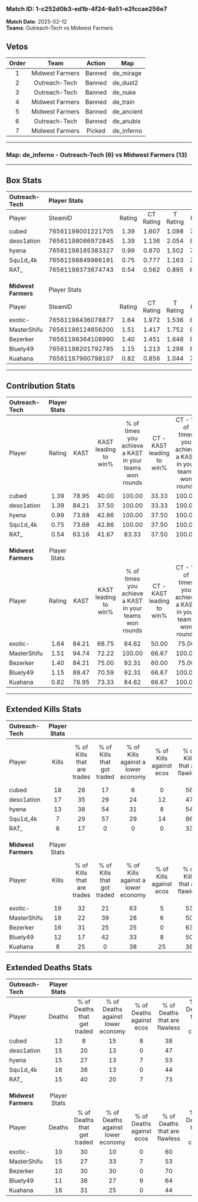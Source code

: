 ### Match ID: 1-c252d0b3-ed1b-4f24-8a51-e2fccae256e7  
**Match Date**: 2025-02-12  
**Teams**: Outreach-Tech vs Midwest Farmers  

## Vetos  

| Order | Team | Action | Map |
| :---: | :--: | :----: | --- |
| 1 | Midwest Farmers | Banned | de_mirage |
| 2 | Outreach-Tech | Banned | de_dust2 |
| 3 | Outreach-Tech | Banned | de_nuke |
| 4 | Midwest Farmers | Banned | de_train |
| 5 | Midwest Farmers | Banned | de_ancient |
| 6 | Outreach-Tech | Banned | de_anubis |
| 7 | Midwest Farmers | Picked | de_inferno |

---  

### **Map**: de_inferno - Outreach-Tech (6) vs Midwest Farmers (13)  
---  

## Box Stats  

| **Outreach-Tech**   | Player Stats      |        |           |          |       |       |       |         |        |      |     |
| :- | :- | :-: | :-: | :-: | :-: | :-: | :-: | :-: | :-: | :-: | :-: |
| Player              | SteamID           | Rating | CT Rating | T Rating | KAST  |  ADR  | Kills | Assists | Deaths | K/D  | HS% |
| cubed               | 76561198001221705 |  1.39  |   1.607   |  1.098   | 78.95 | 92.0  |  18   |    1    |   13   | 1.38 | 44  |
| deso1ation          | 76561198066972845 |  1.39  |   1.136   |  2.054   | 84.21 | 100.2 |  17   |    7    |   15   | 1.13 | 58  |
| hyena               | 76561198165383327 |  0.99  |   0.870   |  1.502   | 73.68 | 64.1  |  13   |    3    |   15   | 0.87 | 38  |
| Squ1d_4k            | 76561198849986191 |  0.75  |   0.777   |  1.163   | 73.68 | 73.4  |   7   |    9    |   16   | 0.44 | 42  |
| RAT_                | 76561198373674743 |  0.54  |   0.562   |  0.895   | 63.16 | 46.3  |   6   |    4    |   15   | 0.40 | 16  |
|                     |                   |        |           |          |       |       |       |         |        |      |     |
|                     |                   |        |           |          |       |       |       |         |        |      |     |
|                     |                   |        |           |          |       |       |       |         |        |      |     |
| **Midwest Farmers** | Player Stats      |        |           |          |       |       |       |         |        |      |     |
| Player              | SteamID           | Rating | CT Rating | T Rating | KAST  |  ADR  | Kills | Assists | Deaths | K/D  | HS% |
| exotic-             | 76561198436078877 |  1.64  |   1.972   |  1.536   | 84.21 | 104.8 |  19   |    8    |   10   | 1.90 | 63  |
| MasterShifu         | 76561198124656200 |  1.51  |   1.417   |  1.752   | 94.74 | 102.0 |  18   |    7    |   15   | 1.20 | 44  |
| Bezerker            | 76561198364108990 |  1.40  |   1.451   |  1.648   | 84.21 | 77.3  |  16   |    5    |   10   | 1.60 | 43  |
| Bluely49            | 76561198201792785 |  1.15  |   1.213   |  1.298   | 89.47 | 56.1  |  12   |    3    |   11   | 1.09 | 50  |
| Kuahana             | 76561197960798107 |  0.82  |   0.856   |  1.044   | 78.95 | 71.6  |   8   |    8    |   16   | 0.50 | 62  |
---  

## Contribution Stats  

| **Outreach-Tech**   | Player Stats |       |                      |                                                        |                           |                                                             |                          |                                                            |
| :- | :-: | :-: | :-: | :-: | :-: | :-: | :-: | :-: |
| Player              |    Rating    | KAST  | KAST leading to win% | % of times you achieve a KAST in your teams won rounds | CT - KAST leading to win% | CT - % of times you achieve a KAST in your teams won rounds | T - KAST leading to win% | T - % of times you achieve a KAST in your teams won rounds |
| cubed               |     1.39     | 78.95 |        40.00         |                         100.00                         |           33.33           |                           100.00                            |          50.00           |                           100.00                           |
| deso1ation          |     1.39     | 84.21 |        37.50         |                         100.00                         |           33.33           |                           100.00                            |          42.86           |                           100.00                           |
| hyena               |     0.99     | 73.68 |        42.86         |                         100.00                         |           37.50           |                           100.00                            |          50.00           |                           100.00                           |
| Squ1d_4k            |     0.75     | 73.68 |        42.86         |                         100.00                         |           37.50           |                           100.00                            |          50.00           |                           100.00                           |
| RAT_                |     0.54     | 63.16 |        41.67         |                         83.33                          |           37.50           |                           100.00                            |          50.00           |                           66.67                            |
|                     |              |       |                      |                                                        |                           |                                                             |                          |                                                            |
|                     |              |       |                      |                                                        |                           |                                                             |                          |                                                            |
|                     |              |       |                      |                                                        |                           |                                                             |                          |                                                            |
| **Midwest Farmers** | Player Stats |       |                      |                                                        |                           |                                                             |                          |                                                            |
| Player              |    Rating    | KAST  | KAST leading to win% | % of times you achieve a KAST in your teams won rounds | CT - KAST leading to win% | CT - % of times you achieve a KAST in your teams won rounds | T - KAST leading to win% | T - % of times you achieve a KAST in your teams won rounds |
| exotic-             |     1.64     | 84.21 |        68.75         |                         84.62                          |           50.00           |                            75.00                            |          80.00           |                           88.89                            |
| MasterShifu         |     1.51     | 94.74 |        72.22         |                         100.00                         |           66.67           |                           100.00                            |          75.00           |                           100.00                           |
| Bezerker            |     1.40     | 84.21 |        75.00         |                         92.31                          |           60.00           |                            75.00                            |          81.82           |                           100.00                           |
| Bluely49            |     1.15     | 89.47 |        70.59         |                         92.31                          |           66.67           |                           100.00                            |          72.73           |                           88.89                            |
| Kuahana             |     0.82     | 78.95 |        73.33         |                         84.62                          |           66.67           |                           100.00                            |          77.78           |                           77.78                            |
---  

## Extended Kills Stats  

| **Outreach-Tech**   | Player Stats |                            |                            |                                    |                         |                              |                                 |                                       |                    |           |
| :- | :-: | :-: | :-: | :-: | :-: | :-: | :-: | :-: | :-: | :-: |
| Player              |    Kills     | % of Kills that are trades | % of Kills that got traded | % of Kills against a lower economy | % of Kills against ecos | % of Kills that are flawless | % of Kills that are close duels | % of Kills that are assisted by flash | Pistol Round Kills | AWP Kills |
| cubed               |      18      |             28             |             17             |                 6                  |            0            |              56              |                6                |                   6                   |         0          |     0     |
| deso1ation          |      17      |             35             |             29             |                 24                 |           12            |              47              |                6                |                   0                   |         0          |     3     |
| hyena               |      13      |             38             |             54             |                 31                 |            8            |              54              |                0                |                   8                   |         0          |     0     |
| Squ1d_4k            |      7       |             29             |             57             |                 29                 |           14            |              86              |                0                |                  14                   |         0          |     2     |
| RAT_                |      6       |             17             |             0              |                 0                  |            0            |              33              |               17                |                   0                   |         2          |     0     |
|                     |              |                            |                            |                                    |                         |                              |                                 |                                       |                    |           |
|                     |              |                            |                            |                                    |                         |                              |                                 |                                       |                    |           |
|                     |              |                            |                            |                                    |                         |                              |                                 |                                       |                    |           |
| **Midwest Farmers** | Player Stats |                            |                            |                                    |                         |                              |                                 |                                       |                    |           |
| Player              |    Kills     | % of Kills that are trades | % of Kills that got traded | % of Kills against a lower economy | % of Kills against ecos | % of Kills that are flawless | % of Kills that are close duels | % of Kills that are assisted by flash | Pistol Round Kills | AWP Kills |
| exotic-             |      19      |             32             |             21             |                 63                 |            5            |              53              |                5                |                   0                   |         0          |     2     |
| MasterShifu         |      18      |             22             |             39             |                 28                 |            6            |              50              |               11                |                   0                   |         0          |     3     |
| Bezerker            |      16      |             31             |             25             |                 25                 |            0            |              63              |               13                |                   6                   |         0          |     3     |
| Bluely49            |      12      |             17             |             42             |                 33                 |            8            |              50              |                0                |                   8                   |         0          |     2     |
| Kuahana             |      8       |             25             |             0              |                 38                 |           25            |              38              |               25                |                   0                   |         0          |     1     |
## Extended Deaths Stats  

| **Outreach-Tech**   | Player Stats |                             |                                   |                          |                               |                            |                           |               |
| :- | :-: | :-: | :-: | :-: | :-: | :-: | :-: | :-: |
| Player              |    Deaths    | % of Deaths that get traded | % of Deaths against lower economy | % of Deaths against ecos | % of Deaths that are flawless | % of Deaths that are close | % of Deaths while blinded | Deaths to AWP |
| cubed               |      13      |              8              |                15                 |            8             |              38               |             8              |             0             |       0       |
| deso1ation          |      15      |             20              |                13                 |            0             |              47               |             13             |             0             |       0       |
| hyena               |      15      |             27              |                13                 |            7             |              53               |             0              |             0             |       0       |
| Squ1d_4k            |      16      |             38              |                13                 |            0             |              44               |             19             |             6             |       0       |
| RAT_                |      15      |             40              |                20                 |            7             |              73               |             7              |             7             |       0       |
|                     |              |                             |                                   |                          |                               |                            |                           |               |
|                     |              |                             |                                   |                          |                               |                            |                           |               |
|                     |              |                             |                                   |                          |                               |                            |                           |               |
| **Midwest Farmers** | Player Stats |                             |                                   |                          |                               |                            |                           |               |
| Player              |    Deaths    | % of Deaths that get traded | % of Deaths against lower economy | % of Deaths against ecos | % of Deaths that are flawless | % of Deaths that are close | % of Deaths while blinded | Deaths to AWP |
| exotic-             |      10      |             30              |                10                 |            0             |              60               |             0              |             0             |       1       |
| MasterShifu         |      15      |             27              |                33                 |            7             |              53               |             7              |             7             |       0       |
| Bezerker            |      10      |             30              |                30                 |            0             |              70               |             0              |            20             |       0       |
| Bluely49            |      11      |             36              |                27                 |            9             |              64               |             0              |             0             |       0       |
| Kuahana             |      16      |             31              |                25                 |            0             |              44               |             13             |             0             |       1       |
